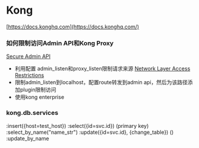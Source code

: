 # Kong

[https://docs.konghq.com](https://docs.konghq.com/)


### 如何限制访问Admin API和Kong Proxy
[Secure Admin API](https://docs.konghq.com/1.3.x/secure-admin-api/)
- 利用配置 admin_listen和proxy_listen限制请求来源
[Network Layer Access Restrictions](https://docs.konghq.com/1.3.x/secure-admin-api/#network-layer-access-restrictions)
- 限制admin_listen到localhost，配置route转发到admin api，然后为该路径添加plugin限制访问
- 使用kong enterprise

### kong.db.services
:insert({host=test_host})
:select({id=svc.id}) (primary key)
:select_by_name("name_str")
:update({id=svc.id}, {change_table}) ()
:update_by_name

<!--stackedit_data:
eyJoaXN0b3J5IjpbLTEyMjQyNTAyNDksLTE1NTc5ODAzOTUsLT
E0NDgzNDExNTQsLTkzNjA1NTc0Myw3MzA5OTgxMTZdfQ==
-->